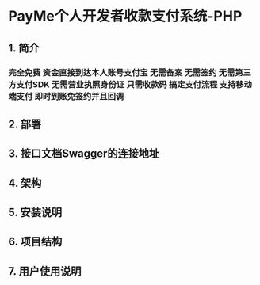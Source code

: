 # PayMe个人开发者收款支付系统-PHP
## 1. 简介
### 完全免费 资金直接到达本人账号支付宝 无需备案 无需签约 无需第三方支付SDK 无需营业执照身份证 只需收款码 搞定支付流程 支持移动端支付 即时到账免签约并且回调
## 2. 部署
### 
## 3. 接口文档Swagger的连接地址
## 4. 架构
## 5. 安装说明
## 6. 项目结构
## 7. 用户使用说明
